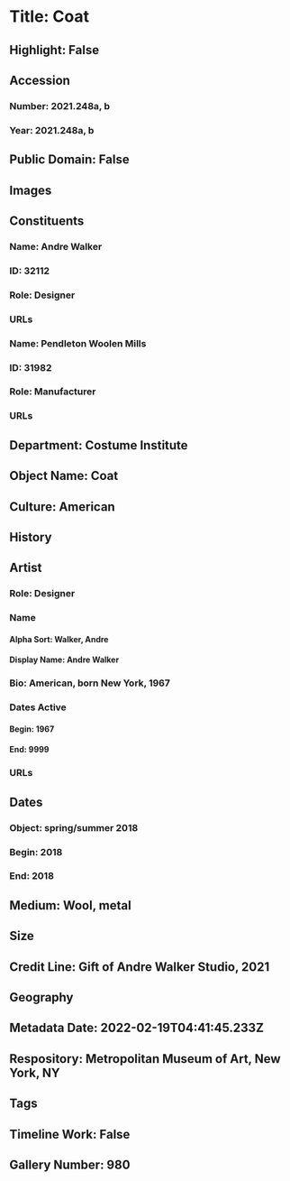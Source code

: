 # Title: Coat
## Highlight: False
## Accession
### Number: 2021.248a, b
### Year: 2021.248a, b
## Public Domain: False
## Images
## Constituents
### Name: Andre Walker
### ID: 32112
### Role: Designer
### URLs
### Name: Pendleton Woolen Mills
### ID: 31982
### Role: Manufacturer
### URLs
## Department: Costume Institute
## Object Name: Coat
## Culture: American
## History
## Artist
### Role: Designer
### Name
#### Alpha Sort: Walker, Andre
#### Display Name: Andre Walker
### Bio: American, born New York, 1967
### Dates Active
#### Begin: 1967
#### End: 9999
### URLs
## Dates
### Object: spring/summer 2018
### Begin: 2018
### End: 2018
## Medium: Wool, metal
## Size
## Credit Line: Gift of Andre Walker Studio, 2021
## Geography
## Metadata Date: 2022-02-19T04:41:45.233Z
## Respository: Metropolitan Museum of Art, New York, NY
## Tags
## Timeline Work: False
## Gallery Number: 980
